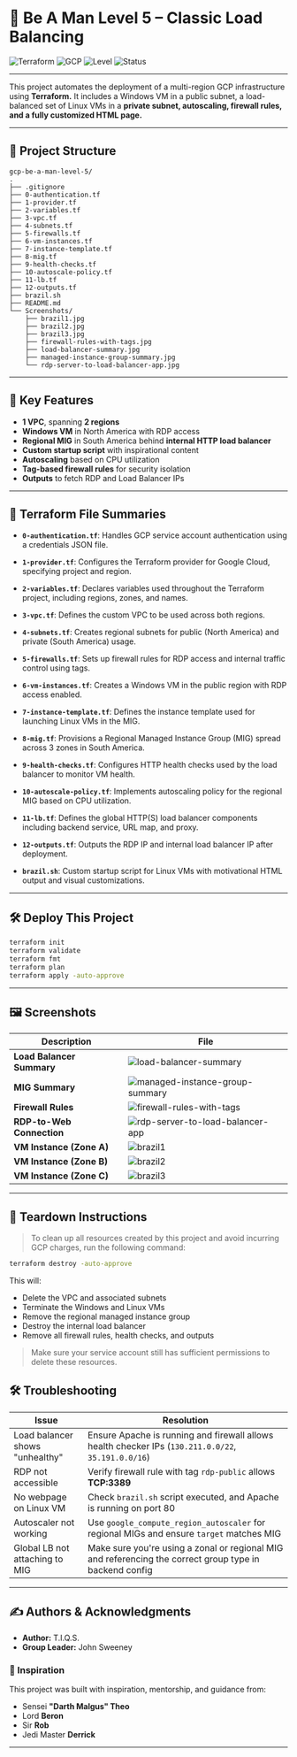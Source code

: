 # 🧠 Be A Man Level 5 – Classic Load Balancing

![Terraform](https://img.shields.io/badge/IaC-Terraform-blueviolet)
![GCP](https://img.shields.io/badge/Cloud-Google%20Cloud-yellow)
![Level](https://img.shields.io/badge/Challenge-Level%205-red)
![Status](https://img.shields.io/badge/Build-Success-brightgreen)

---

This project automates the deployment of a multi-region GCP infrastructure using **Terraform.** It includes a Windows VM in a public subnet, a load-balanced set of Linux VMs in a **private subnet, autoscaling, firewall rules, and a fully customized HTML page.**

---

## 🧱 Project Structure

```plaintext
gcp-be-a-man-level-5/
.
├── .gitignore
├── 0-authentication.tf
├── 1-provider.tf
├── 2-variables.tf
├── 3-vpc.tf
├── 4-subnets.tf
├── 5-firewalls.tf
├── 6-vm-instances.tf
├── 7-instance-template.tf
├── 8-mig.tf
├── 9-health-checks.tf
├── 10-autoscale-policy.tf
├── 11-lb.tf
├── 12-outputs.tf
├── brazil.sh
├── README.md
└── Screenshots/
    ├── brazil1.jpg
    ├── brazil2.jpg
    ├── brazil3.jpg
    ├── firewall-rules-with-tags.jpg
    ├── load-balancer-summary.jpg
    ├── managed-instance-group-summary.jpg
    └── rdp-server-to-load-balancer-app.jpg
```

---

## 🚀 Key Features

- **1 VPC**, spanning **2 regions**
- **Windows VM** in North America with RDP access
- **Regional MIG** in South America behind **internal HTTP load balancer**
- **Custom startup script** with inspirational content
- **Autoscaling** based on CPU utilization
- **Tag-based firewall rules** for security isolation
- **Outputs** to fetch RDP and Load Balancer IPs

---

## 📂 Terraform File Summaries

- **`0-authentication.tf`**: Handles GCP service account authentication using a credentials JSON file.

- **`1-provider.tf`**: Configures the Terraform provider for Google Cloud, specifying project and region.
- **`2-variables.tf`**: Declares variables used throughout the Terraform project, including regions, zones, and names.

- **`3-vpc.tf`**: Defines the custom VPC to be used across both regions.

- **`4-subnets.tf`**: Creates regional subnets for public (North America) and private (South America) usage.

- **`5-firewalls.tf`**: Sets up firewall rules for RDP access and internal traffic control using tags.

- **`6-vm-instances.tf`**: Creates a Windows VM in the public region with RDP access enabled.

- **`7-instance-template.tf`**: Defines the instance template used for launching Linux VMs in the MIG.

- **`8-mig.tf`**: Provisions a Regional Managed Instance Group (MIG) spread across 3 zones in South America.

- **`9-health-checks.tf`**: Configures HTTP health checks used by the load balancer to monitor VM health.

- **`10-autoscale-policy.tf`**: Implements autoscaling policy for the regional MIG based on CPU utilization.

- **`11-lb.tf`**: Defines the global HTTP(S) load balancer components including backend service, URL map, and proxy.

- **`12-outputs.tf`**: Outputs the RDP IP and internal load balancer IP after deployment.

- **`brazil.sh`**: Custom startup script for Linux VMs with motivational HTML output and visual customizations.

---

## 🛠️ Deploy This Project

```bash
terraform init
terraform validate
terraform fmt
terraform plan
terraform apply -auto-approve
```

---

## 🖼️ Screenshots

| Description | File |
|------------|------|
| **Load Balancer Summary** | ![load-balancer-summary](/Screenshots/load-balancer-summary.jpg) |
| **MIG Summary** | ![managed-instance-group-summary](/Screenshots/managed-instance-group-summary.jpg) |
| **Firewall Rules** | ![firewall-rules-with-tags](/Screenshots/firewall-rules-with-tags.jpg) |
| **RDP-to-Web Connection** | ![rdp-server-to-load-balancer-app](/Screenshots/rdp-server-to-load-balancer-app.jpg) |
| **VM Instance (Zone A)** | ![brazil1](Screenshots/brazil1.jpg) |
| **VM Instance (Zone B)** | ![brazil2](Screenshots/brazil2.jpg) |
| **VM Instance (Zone C)** | ![brazil3](Screenshots/brazil3.jpg) |

---

## 🧹 Teardown Instructions

> To clean up all resources created by this project and avoid incurring GCP charges, run the following command:

```bash
terraform destroy -auto-approve
```

This will:

- Delete the VPC and associated subnets
- Terminate the Windows and Linux VMs
- Remove the regional managed instance group
- Destroy the internal load balancer
- Remove all firewall rules, health checks, and outputs

> Make sure your service account still has sufficient permissions to delete these resources.

## 🛠️ Troubleshooting

| Issue | Resolution |
|-------|------------|
| Load balancer shows "unhealthy" | Ensure Apache is running and firewall allows health checker IPs (`130.211.0.0/22`, `35.191.0.0/16`) |
| RDP not accessible | Verify firewall rule with tag `rdp-public` allows **TCP:3389** |
| No webpage on Linux VM | Check `brazil.sh` script executed, and Apache is running on port 80 |
| Autoscaler not working | Use `google_compute_region_autoscaler` for regional MIGs and ensure `target` matches MIG |
| Global LB not attaching to MIG | Make sure you're using a zonal or regional MIG and referencing the correct group type in backend config |

---

## ✍️ Authors & Acknowledgments

- **Author:** T.I.Q.S.
- **Group Leader:** John Sweeney

### 🙏 Inspiration

This project was built with inspiration, mentorship, and guidance from:

- Sensei **"Darth Malgus" Theo**
- Lord **Beron**
- Sir **Rob**
- Jedi Master **Derrick**

---
